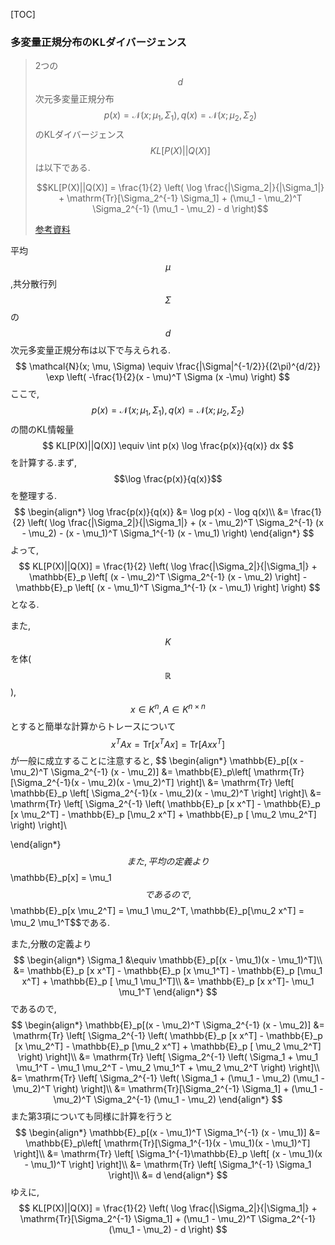 [TOC]

### 多変量正規分布のKLダイバージェンス

> 2つの$$d$$次元多変量正規分布$$p(x) = \mathcal{N}(x; \mu_1, \Sigma_1), q(x) = \mathcal{N}(x; \mu_2, \Sigma_2)$$のKLダイバージェンス$$KL[P(X)||Q(X)]$$は以下である.
>
> $$KL[P(X)||Q(X)] = \frac{1}{2} \left(    \log \frac{|\Sigma_2|}{|\Sigma_1|}     + \mathrm{Tr}[\Sigma_2^{-1} \Sigma_1]     + (\mu_1 - \mu_2)^T \Sigma_2^{-1} (\mu_1 - \mu_2)    - d  \right)$$
>
> [参考資料](http://sucrose.hatenablog.com/entry/2013/07/20/190146)

平均$$\mu$$,共分散行列$$\Sigma$$の$$d$$次元多変量正規分布は以下で与えられる.
$$
\mathcal{N}(x; \mu, \Sigma) 
\equiv \frac{|\Sigma|^{-1/2}}{(2\pi)^{d/2}} \exp 
	\left( -\frac{1}{2}(x - \mu)^T \Sigma (x -\mu) \right)
$$
ここで,$$p(x) = \mathcal{N}(x; \mu_1, \Sigma_1), q(x) = \mathcal{N}(x; \mu_2, \Sigma_2)$$の間のKL情報量
$$
KL[P(X)||Q(X)] \equiv \int p(x) \log \frac{p(x)}{q(x)} dx
$$
を計算する.まず,$$\log \frac{p(x)}{q(x)}$$を整理する.
$$
\begin{align*}
	\log \frac{p(x)}{q(x)} 
	&= \log p(x) - \log q(x)\\
	&= \frac{1}{2} \left(
			\log \frac{|\Sigma_2|}{|\Sigma_1|} 
			+ (x - \mu_2)^T \Sigma_2^{-1} (x - \mu_2)
			- (x - \mu_1)^T \Sigma_1^{-1} (x - \mu_1)
		\right)
\end{align*}
$$
よって,
$$
KL[P(X)||Q(X)] 
= \frac{1}{2} \left(
	 \log \frac{|\Sigma_2|}{|\Sigma_1|}
	+ \mathbb{E}_p \left[ 
			(x - \mu_2)^T \Sigma_2^{-1} (x - \mu_2)
		\right]
	- \mathbb{E}_p \left[ 
			(x - \mu_1)^T \Sigma_1^{-1} (x - \mu_1)
		\right]
\right)
$$
となる.

また,$$K$$を体($$\mathbb{R}$$),$$x \in K^n, A \in K^{n \times n}$$とすると簡単な計算からトレースについて$$x^TAx= \mathrm{Tr} [x^T A x] = \mathrm{Tr} [ A x x^T]$$が一般に成立することに注意すると,
$$
\begin{align*}
	\mathbb{E}_p[(x - \mu_2)^T \Sigma_2^{-1} (x - \mu_2)]
	&= \mathbb{E}_p\left[
			 \mathrm{Tr}[\Sigma_2^{-1}(x - \mu_2)(x - \mu_2)^T]
		\right]\\
	&= \mathrm{Tr} \left[
			\mathbb{E}_p \left[
					\Sigma_2^{-1}(x - \mu_2)(x - \mu_2)^T
				\right]
		\right]\\
	&= \mathrm{Tr} \left[
			\Sigma_2^{-1} \left(
				\mathbb{E}_p [x x^T] - \mathbb{E}_p [x \mu_2^T]
				- \mathbb{E}_p [\mu_2 x^T] + \mathbb{E}_p [ \mu_2 \mu_2^T]
				\right)
		\right]\\
		
\end{align*}
$$
また,平均の定義より$$\mathbb{E}_p[x] = \mu_1$$であるので,$$\mathbb{E}_p[x \mu_2^T] = \mu_1 \mu_2^T, \mathbb{E}_p[\mu_2 x^T] = \mu_2 \mu_1^T$$である.

また,分散の定義より
$$
\begin{align*}
	\Sigma_1 
	&\equiv \mathbb{E}_p[(x - \mu_1)(x - \mu_1)^T]\\
	&= \mathbb{E}_p [x x^T] - \mathbb{E}_p [x \mu_1^T]
		- \mathbb{E}_p [\mu_1 x^T] + \mathbb{E}_p [ \mu_1 \mu_1^T]\\
	&= \mathbb{E}_p [x x^T]- \mu_1 \mu_1^T
\end{align*}
$$
であるので,
$$
\begin{align*}
	\mathbb{E}_p[(x - \mu_2)^T \Sigma_2^{-1} (x - \mu_2)]
	&= \mathrm{Tr} \left[
			\Sigma_2^{-1} \left(
				\mathbb{E}_p [x x^T] - \mathbb{E}_p [x \mu_2^T]
				- \mathbb{E}_p [\mu_2 x^T] + \mathbb{E}_p [ \mu_2 \mu_2^T]
				\right)
		\right]\\
	&= \mathrm{Tr} \left[
			\Sigma_2^{-1} \left(	
				\Sigma_1 + \mu_1 \mu_1^T 
				- \mu_1 \mu_2^T - \mu_2 \mu_1^T + \mu_2 \mu_2^T
			\right)
		\right]\\
	&= \mathrm{Tr} \left[
			\Sigma_2^{-1} \left(
				\Sigma_1 + (\mu_1 - \mu_2) (\mu_1 - \mu_2)^T
			\right)
		\right]\\
	&= \mathrm{Tr}[\Sigma_2^{-1} \Sigma_1] 
		+ (\mu_1 - \mu_2)^T \Sigma_2^{-1} (\mu_1 - \mu_2)
\end{align*}
$$
また第3項についても同様に計算を行うと
$$
\begin{align*}
	\mathbb{E}_p[(x - \mu_1)^T \Sigma_1^{-1} (x - \mu_1)]
	&= \mathbb{E}_p\left[
			 \mathrm{Tr}[\Sigma_1^{-1}(x - \mu_1)(x - \mu_1)^T]
		\right]\\
	&= \mathrm{Tr} \left[
			\Sigma_1^{-1}\mathbb{E}_p \left[
					(x - \mu_1)(x - \mu_1)^T
				\right]
		\right]\\
	&= \mathrm{Tr} \left[
			\Sigma_1^{-1} \Sigma_1
		\right]\\
	&= d
\end{align*}
$$
ゆえに,
$$
KL[P(X)||Q(X)] 
= \frac{1}{2} \left(
		\log \frac{|\Sigma_2|}{|\Sigma_1|} 
		+ \mathrm{Tr}[\Sigma_2^{-1} \Sigma_1] 
		+ (\mu_1 - \mu_2)^T \Sigma_2^{-1} (\mu_1 - \mu_2)
		- d
	\right)
$$
